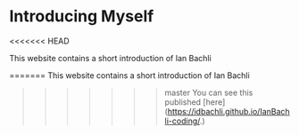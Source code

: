 # Introducing Myself
<<<<<<< HEAD

This website contains a short introduction of Ian Bachli

=======
This website contains a short introduction of Ian Bachli
>>>>>>> master
You can see this published [here] (https://idbachli.github.io/IanBachli-coding/.)


